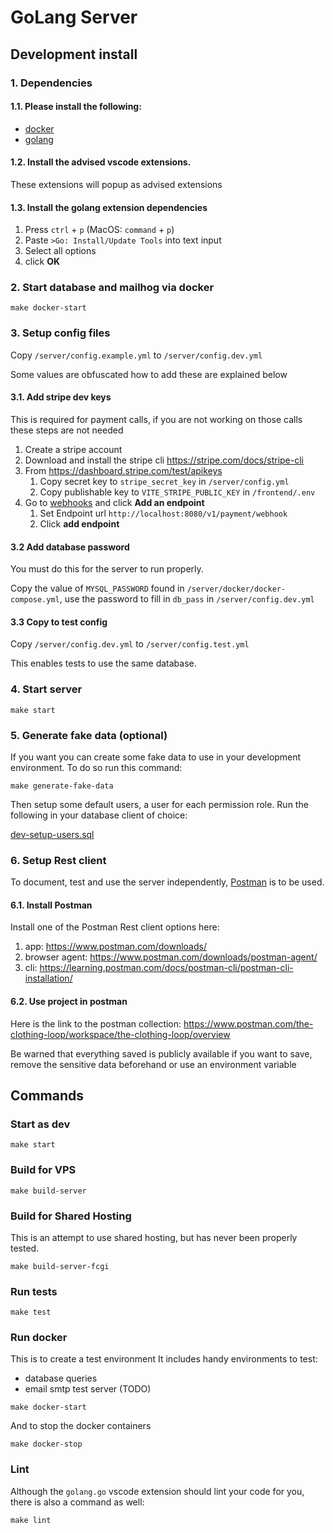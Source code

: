 # GoLang Server

## Development install

### 1. Dependencies

#### 1.1. Please install the following:

- [docker](https://docs.docker.com/desktop/)
- [golang](https://go.dev/dl/)

#### 1.2. Install the advised vscode extensions.

These extensions will popup as advised extensions

#### 1.3. Install the golang extension dependencies

1. Press `ctrl` + `p` (MacOS: `command` + `p`)
2. Paste `>Go: Install/Update Tools` into text input
3. Select all options
4. click **OK**

### 2. Start database and mailhog via docker

`make docker-start`

### 3. Setup config files

Copy `/server/config.example.yml` to `/server/config.dev.yml`

Some values are obfuscated how to add these are explained below

#### 3.1. Add stripe dev keys

This is required for payment calls, if you are not working on those calls these steps are not needed

1. Create a stripe account
2. Download and install the stripe cli https://stripe.com/docs/stripe-cli
3. From https://dashboard.stripe.com/test/apikeys
   1. Copy secret key to `stripe_secret_key` in `/server/config.yml`
   2. Copy publishable key to `VITE_STRIPE_PUBLIC_KEY` in `/frontend/.env`
4. Go to [webhooks](https://dashboard.stripe.com/test/webhooks) and click **Add an endpoint**
   1. Set Endpoint url `http://localhost:8080/v1/payment/webhook`
   2. Click **add endpoint**

#### 3.2 Add database password

You must do this for the server to run properly.

Copy the value of `MYSQL_PASSWORD` found in `/server/docker/docker-compose.yml`, use the password to fill in `db_pass` in `/server/config.dev.yml`

#### 3.3 Copy to test config

Copy `/server/config.dev.yml` to `/server/config.test.yml`

This enables tests to use the same database.

### 4. Start server

`make start`

### 5. Generate fake data (optional)

If you want you can create some fake data to use in your development environment.
To do so run this command:

`make generate-fake-data`

Then setup some default users, a user for each permission role.
Run the following in your database client of choice:

[dev-setup-users.sql](https://github.com/the-clothing-loop/website/blob/main/server/sql/dev-setup-users.sql)

### 6. Setup Rest client

To document, test and use the server independently, [Postman](https://www.postman.com/) is to be used.

#### 6.1. Install Postman

Install one of the Postman Rest client options here:

1. app: https://www.postman.com/downloads/
2. browser agent: https://www.postman.com/downloads/postman-agent/
3. cli: https://learning.postman.com/docs/postman-cli/postman-cli-installation/

#### 6.2. Use project in postman

Here is the link to the postman collection: https://www.postman.com/the-clothing-loop/workspace/the-clothing-loop/overview

Be warned that everything saved is publicly available if you want to save, remove the sensitive data beforehand or use an environment variable

## Commands

### Start as dev

`make start`

### Build for VPS

`make build-server`

### Build for Shared Hosting

This is an attempt to use shared hosting, but has never been properly tested.

`make build-server-fcgi`

### Run tests

`make test`

### Run docker

This is to create a test environment
It includes handy environments to test:

- database queries
- email smtp test server (TODO)

`make docker-start`

And to stop the docker containers

`make docker-stop`

### Lint

Although the `golang.go` vscode extension should lint your code for you, there is also a command as well:

`make lint`
